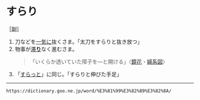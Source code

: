 # すらり

［副］

1. 刀などを[一気に](いっきに（一気に）)抜くさま。「太刀をすらりと抜き放つ」
2. 物事が[滞**り**](とどこおる（滞る）)なく進むさま。
    >「いくらか透いていた障子を―と開ける」〈[鏡花](https://dictionary.goo.ne.jp/word/person/%E6%B3%89%E9%8F%A1%E8%8A%B1/#jn-11630)・[婦系図](https://dictionary.goo.ne.jp/word/%E5%A9%A6%E7%B3%BB%E5%9B%B3/#jn-34620)〉
3. 「[すらっと](https://dictionary.goo.ne.jp/word/%E3%81%99%E3%82%89%E3%81%A3%E3%81%A8/#jn-120310)」に同じ。「すらりと伸びた手足」

---
`https://dictionary.goo.ne.jp/word/%E3%81%99%E3%82%89%E3%82%8A/`